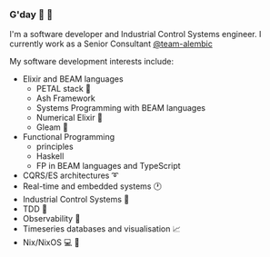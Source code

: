### G'day 👋 🦘

I'm a software developer and Industrial Control Systems engineer.
I currently work as a Senior Consultant [@team-alembic](https://github.com/team-alembic)

My software development interests include:
- Elixir and BEAM languages
  - PETAL stack 💮
  - Ash Framework
  - Systems Programming with BEAM languages
  - Numerical Elixir 🧠
  - Gleam 🌟
- Functional Programming
  - principles
  - Haskell
  - FP in BEAM languages and TypeScript
- CQRS/ES architectures ➰
- Real-time and embedded systems 🕐
- Industrial Control Systems 🤖
- TDD 🧪
- Observability 🔭
- Timeseries databases and visualisation 📈
- Nix/NixOS 💻 🤯
